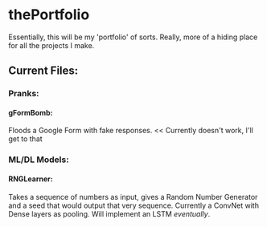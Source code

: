 # thePortfolio

Essentially, this will be my 'portfolio' of sorts. Really, more of a hiding place for all the projects I make.

## Current Files:
### Pranks:
#### gFormBomb: 
  Floods a Google Form with fake responses. << Currently doesn't work, I'll get to that

### ML/DL Models:
#### RNGLearner:
   Takes a sequence of numbers as input, gives a Random Number Generator and a seed that would output that very sequence. Currently a ConvNet with Dense layers as pooling. Will implement an LSTM *eventually*.
